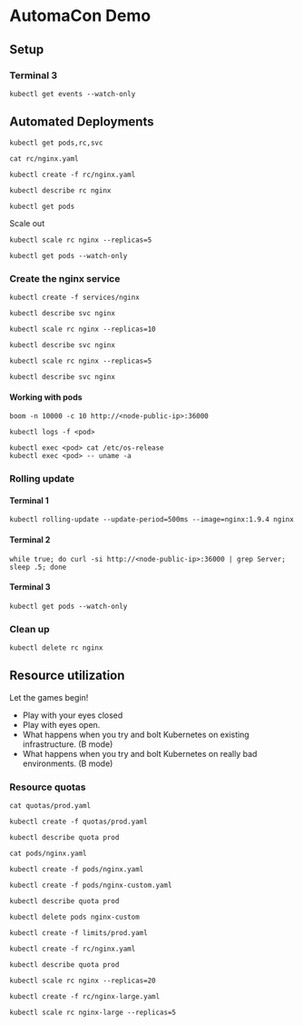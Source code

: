 # AutomaCon Demo

## Setup

### Terminal 3

```
kubectl get events --watch-only
```

## Automated Deployments

```
kubectl get pods,rc,svc
```

```
cat rc/nginx.yaml
```

```
kubectl create -f rc/nginx.yaml
```

```
kubectl describe rc nginx
```

```
kubectl get pods
```

Scale out

```
kubectl scale rc nginx --replicas=5
```

```
kubectl get pods --watch-only
```

### Create the nginx service

```
kubectl create -f services/nginx
```

```
kubectl describe svc nginx
```

```
kubectl scale rc nginx --replicas=10
```

```
kubectl describe svc nginx
```

```
kubectl scale rc nginx --replicas=5
```

```
kubectl describe svc nginx
```

#### Working with pods

```
boom -n 10000 -c 10 http://<node-public-ip>:36000
```

```
kubectl logs -f <pod>
```

```
kubectl exec <pod> cat /etc/os-release
kubectl exec <pod> -- uname -a
```

### Rolling update

#### Terminal 1

```
kubectl rolling-update --update-period=500ms --image=nginx:1.9.4 nginx
```

#### Terminal 2

```
while true; do curl -si http://<node-public-ip>:36000 | grep Server; sleep .5; done
```

#### Terminal 3

```
kubectl get pods --watch-only
```

### Clean up

```
kubectl delete rc nginx
```

## Resource utilization

Let the games begin!

- Play with your eyes closed
- Play with eyes open.
- What happens when you try and bolt Kubernetes on existing infrastructure. (B mode)
- What happens when you try and bolt Kubernetes on really bad environments. (B mode)

### Resource quotas

```
cat quotas/prod.yaml
```

```
kubectl create -f quotas/prod.yaml
```

```
kubectl describe quota prod
```

```
cat pods/nginx.yaml
```

```
kubectl create -f pods/nginx.yaml 
```

```
kubectl create -f pods/nginx-custom.yaml
```

```
kubectl describe quota prod
```

```
kubectl delete pods nginx-custom
```

```
kubectl create -f limits/prod.yaml
```

```
kubectl create -f rc/nginx.yaml
```

```
kubectl describe quota prod
```

```
kubectl scale rc nginx --replicas=20
```

```
kubectl create -f rc/nginx-large.yaml
```

```
kubectl scale rc nginx-large --replicas=5
```
